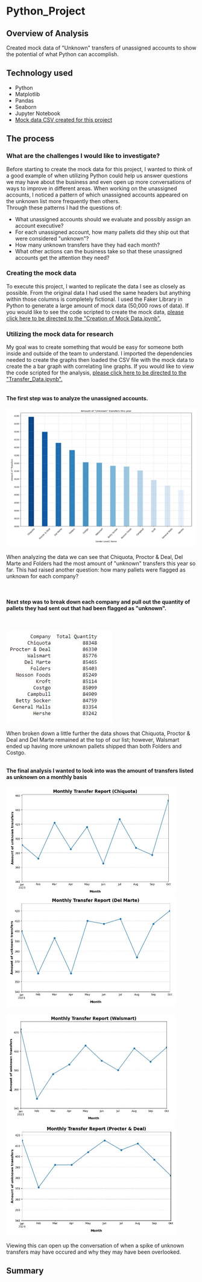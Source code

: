 # Python_Project

## Overview of Analysis
Created mock data of "Unknown" transfers of unassigned accounts to show the potential of what Python can accomplish.

## Technology used
* Python
* Matplotlib
* Pandas
* Seaborn
* Jupyter Notebook
* [Mock data CSV created for this project](https://github.com/anrobertson/Python_Project/blob/main/mock_data.csv) 

## The process
### What are the challenges I would like to investigate?
Before starting to create the mock data for this project, I wanted to think of a good example of when utilizing Python could help us answer questions we may have about the business and even open up more conversations of ways to improve in different areas.
When working on the unassigned accounts, I noticed a pattern of which unassigned accounts appeared on the unknown list more frequently then others. 
<br>Through these patterns I had the questions of:</br> 
* What unassigned accounts should we evaluate and possibly assign an account executive?
* For each unassigned account, how many pallets did they ship out that were considered "unknown"?
* How many unknown transfers have they had each month?
* What other actions can the business take so that these unassigned accounts get the attention they need?

### Creating the mock data
To execute this project, I wanted to replicate the data I see as closely as possible. From the original data I had used the same headers but anything within those columns is completely fictional. 
I used the Faker Library in Python to generate a large amount of mock data (50,000 rows of data). If you would like to see the code scripted to create the mock data, [please click here to be directed to the "Creation of Mock Data.ipynb".](https://github.com/anrobertson/Python_Project/blob/main/Creation%20of%20Mock%20Data.ipynb)

### Utilizing the mock data for research
My goal was to create something that would be easy for someone both inside and outside of the team to understand. I imported the dependencies needed to create the graphs then loaded the CSV file with the mock data to create the a bar graph with correlating line graphs. If you would like to view the code scripted for the analysis, [please click here to be directed to the "Transfer_Data.ipynb".](https://github.com/anrobertson/Python_Project/blob/main/Transfer_Data.ipynb)
<br></br>
<br>**The first step was to analyze the unassigned accounts.**</br>
<br>![](graphs/unknowns.jpg)</br>
<br>When analyzing the data we can see that Chiquota, Proctor & Deal, Del Marte and Folders had the most amount of "unknown" transfers this year so far. This had raised another question: how many pallets were flagged as unknown for each company?</br>
<br></br>
<br>**Next step was to break down each company and pull out the quantity of pallets they had sent out that had been flagged as "unknown".**</br>
<br></br>
<br>![](graphs/quantity.jpg)</br>
<br>When broken down a little further the data shows that Chiquota, Proctor & Deal and Del Marte remained at the top of our list; however, Walsmart ended up having more unknown pallets shipped than both Folders and Costgo.</br>

<br>**The final analysis I wanted to look into was the amount of transfers listed as unknown on a monthly basis**</br>
<br><img src="https://github.com/anrobertson/Python_Project/blob/main/graphs/mtr_chiquota.jpg" width="450"> <img src="https://github.com/anrobertson/Python_Project/blob/main/graphs/mtr_del.JPG" width="450"></br>
<br><img src="https://github.com/anrobertson/Python_Project/blob/main/graphs/mtr_wal.JPG" width="450"> <img src="https://github.com/anrobertson/Python_Project/blob/main/graphs/mtr_proc.JPG" width="450"></br>
<br>Viewing this can open up the conversation of when a spike of unknown transfers may have occured and why they may have been overlooked.</br>

## Summary
 
